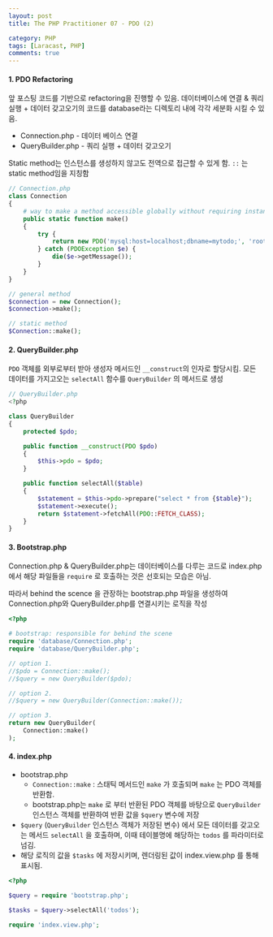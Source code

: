 ```yaml
---
layout: post
title: The PHP Practitioner 07 - PDO (2)

category: PHP
tags: [Laracast, PHP]
comments: true
---
```


#### 1. PDO Refactoring

앞 포스팅 코드를 기반으로 refactoring을 진행할 수 있음. 데이터베이스에 연결 & 쿼리 실행 + 데이터 갖고오기의 코드를 database라는 디렉토리 내에 각각 세분화 시킬 수 있음.

- Connection.php - 데이터 베이스 연결
- QueryBuilder.php - 쿼리 실행 + 데이터 갖고오기

Static method는 인스턴스를 생성하지 않고도 전역으로 접근할 수 있게 함. `::`  는 static method임을 지칭함

```php
// Connection.php
class Connection
{
    # way to make a method accessible globally without requiring instance
    public static function make()
    {
        try {
            return new PDO('mysql:host=localhost;dbname=mytodo;', 'root', '111111');
        } catch (PDOException $e) {
            die($e->getMessage());
        }
    }
}

// general method
$connection = new Connection();
$connection->make();

// static method
$Connection::make();
```



#### 2. QueryBuilder.php

`PDO` 객체를 외부로부터 받아 생성자 메서드인 `__construct`의 인자로 할당시킴. 모든 데이터를 가지고오는 `selectAll` 함수를 `QueryBuilder` 의 메서드로 생성

```php
// QueryBuilder.php
<?php

class QueryBuilder
{
    protected $pdo;

    public function __construct(PDO $pdo)
    {
        $this->pdo = $pdo;
    }

    public function selectAll($table)
    {
        $statement = $this->pdo->prepare("select * from {$table}");
        $statement->execute();
        return $statement->fetchAll(PDO::FETCH_CLASS);
    }
}
```



#### 3. Bootstrap.php

Connection.php & QueryBuilder.php는 데이터베이스를 다루는 코드로 index.php에서 해당 파일들을 `require` 로 호출하는 것은 선호되는 모습은 아님. 

따라서 behind the scence 을 관장하는 bootstrap.php 파일을 생성하여 Connection.php와 QueryBuilder.php를 연결시키는 로직을 작성

```php
<?php

# bootstrap: responsible for behind the scene
require 'database/Connection.php';
require 'database/QueryBuilder.php';

// option 1.
//$pdo = Connection::make();
//$query = new QueryBuilder($pdo);

// option 2.
//$query = new QueryBuilder(Connection::make());

// option 3.
return new QueryBuilder(
    Connection::make()
);
```



#### 4. index.php

- bootstrap.php
  - `Connection::make`  : 스태틱 메서드인 `make` 가 호출되며 `make` 는 PDO 객체를 반환함.
  - bootstrap.php는 `make` 로 부터 반환된 PDO 객체를 바탕으로 `QueryBuilder` 인스턴스 객체를 반환하여 반환 값을 `$query` 변수에 저장
- `$query` (`QueryBuilder` 인스턴스 객체가 저장된 변수) 에서 모든 데이터를 갖고오는 메서드 `selectAll` 을 호출하며, 이때 테이블명에 해당하는 `todos` 를 파라미터로 넘김. 
- 해당 로직의 값을 `$tasks` 에 저장시키며, 렌더링된 값이 index.view.php 를 통해 표시됨.

```php
<?php

$query = require 'bootstrap.php';

$tasks = $query->selectAll('todos');

require 'index.view.php';
```
